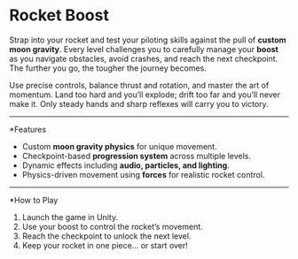 # Rocket Boost

Strap into your rocket and test your piloting skills against the pull of **custom moon gravity**. Every level challenges you to carefully manage your **boost** as you navigate obstacles, avoid crashes, and reach the next checkpoint. The further you go, the tougher the journey becomes.

Use precise controls, balance thrust and rotation, and master the art of momentum. Land too hard and you’ll explode; drift too far and you’ll never make it. Only steady hands and sharp reflexes will carry you to victory.

---

*Features
- Custom **moon gravity physics** for unique movement.  
- Checkpoint-based **progression system** across multiple levels.  
- Dynamic effects including **audio, particles, and lighting**.  
- Physics-driven movement using **forces** for realistic rocket control.  

---

*How to Play
1. Launch the game in Unity.  
2. Use your boost to control the rocket’s movement.  
3. Reach the checkpoint to unlock the next level.  
4. Keep your rocket in one piece… or start over!  

